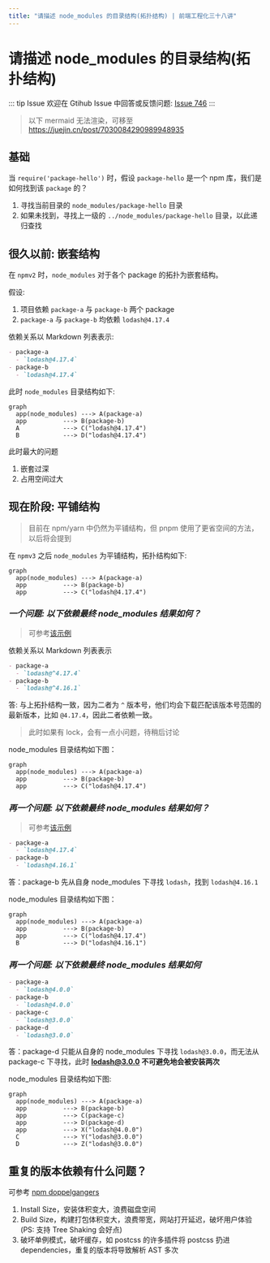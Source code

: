 ```yaml
---
title: "请描述 node_modules 的目录结构(拓扑结构) | 前端工程化三十八讲"
---
```


# 请描述 node_modules 的目录结构(拓扑结构)

::: tip Issue
欢迎在 Gtihub Issue 中回答或反馈问题: [Issue 746](https://github.com/shfshanyue/Daily-Question/issues/746)
:::

> 以下 mermaid 无法渲染，可移至 <https://juejin.cn/post/7030084290989948935>

## 基础

当 `require('package-hello')` 时，假设 `package-hello` 是一个 npm 库，我们是如何找到该 `package` 的？

1. 寻找当前目录的 `node_modules/package-hello` 目录
1. 如果未找到，寻找上一级的 `../node_modules/package-hello` 目录，以此递归查找

## 很久以前: 嵌套结构

在 `npmv2` 时，`node_modules` 对于各个 package 的拓扑为嵌套结构。

假设:

1. 项目依赖 `package-a` 与 `package-b` 两个 package
1. `package-a` 与 `package-b` 均依赖 `lodash@4.17.4`

依赖关系以 Markdown 列表表示:

```markdown
- package-a
  - `lodash@4.17.4`
- package-b
  - `lodash@4.17.4`
```

此时 `node_modules` 目录结构如下:

```mermaid
graph
  app(node_modules) ---> A(package-a)
  app          ---> B(package-b)
  A            ---> C("lodash@4.17.4")
  B            ---> D("lodash@4.17.4")
```

此时最大的问题

1. 嵌套过深
2. 占用空间过大

## 现在阶段: 平铺结构

> 目前在 npm/yarn 中仍然为平铺结构，但 pnpm 使用了更省空间的方法，以后将会提到

在 `npmv3` 之后 `node_modules` 为平铺结构，拓扑结构如下:

```mermaid
graph
  app(node_modules) ---> A(package-a)
  app          ---> B(package-b)
  app          ---> C("lodash@4.17.4")
```

### _一个问题: 以下依赖最终 node_modules 结果如何？_

> 可参考[该示例](https://github.com/shfshanyue/node-examples/tree/master/engineering/package/topology)

依赖关系以 Markdown 列表表示

```markdown
- package-a
  - `lodash@^4.17.4`
- package-b
  - `lodash@^4.16.1`
```

答: 与上拓扑结构一致，因为二者为 `^` 版本号，他们均会下载匹配该版本号范围的最新版本，比如 `@4.17.4`，因此二者依赖一致。

> 此时如果有 lock，会有一点小问题，待稍后讨论

node_modules 目录结构如下图：

```mermaid
graph
  app(node_modules) ---> A(package-a)
  app          ---> B(package-b)
  app          ---> C("lodash@4.17.4")
```

### _再一个问题: 以下依赖最终 node_modules 结果如何？_

> 可参考[该示例](https://github.com/shfshanyue/node-examples/tree/master/engineering/package/topology-dup)

```markdown
- package-a
  - `lodash@4.17.4`
- package-b
  - `lodash@4.16.1`
```

答：package-b 先从自身 node_modules 下寻找 `lodash`，找到 `lodash@4.16.1`

node_modules 目录结构如下图：

```mermaid
graph
  app(node_modules) ---> A(package-a)
  app          ---> B(package-b)
  app          ---> C("lodash@4.17.4")
  B            ---> D("lodash@4.16.1")
```

### _再一个问题: 以下依赖最终 node_modules 结果如何_

```markdown
- package-a
  - `lodash@4.0.0`
- package-b
  - `lodash@4.0.0`
- package-c
  - `lodash@3.0.0`
- package-d
  - `lodash@3.0.0`
```

答：package-d 只能从自身的 node_modules 下寻找 `lodash@3.0.0`，而无法从 package-c 下寻找，此时 **lodash@3.0.0 不可避免地会被安装两次**

node_modules 目录结构如下图:

```mermaid
graph
  app(node_modules) ---> A(package-a)
  app          ---> B(package-b)
  app          ---> C(package-c)
  app          ---> D(package-d)
  app          ---> X("lodash@4.0.0")
  C            ---> Y("lodash@3.0.0")
  D            ---> Z("lodash@3.0.0")
```

## 重复的版本依赖有什么问题？

可参考 [npm doppelgangers](https://rushjs.io/pages/advanced/npm_doppelgangers/)

1. Install Size，安装体积变大，浪费磁盘空间
1. Build Size，构建打包体积变大，浪费带宽，网站打开延迟，破坏用户体验 (PS: 支持 Tree Shaking 会好点)
1. 破坏单例模式，破坏缓存，如 postcss 的许多插件将 postcss 扔进 dependencies，重复的版本将导致解析 AST 多次
